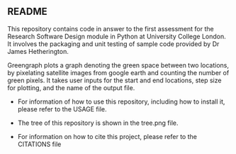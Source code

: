 README
------
This repository contains code in answer to the first assessment for the Research Software 
Design module in Python at University College London. It involves the packaging and unit 
testing of sample code provided by Dr James Hetherington. 

Greengraph plots a graph denoting the green space between two locations, by pixelating 
satellite images from google earth and counting the number of green pixels. It takes user
inputs for the start and end locations, step size for plotting, and the name of the output file.

* For information of how to use this repository, including how to install it,  please refer to the USAGE file. 

* The tree of this repository is shown in the tree.png file.

* For information on how to cite this project, please refer to the CITATIONS file


